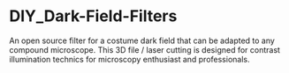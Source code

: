 # DIY_Dark-Field-Filters
An open source filter for a costume dark field that can be adapted to any compound microscope.  This 3D file / laser cutting is designed for contrast illumination technics for microscopy enthusiast and professionals.
